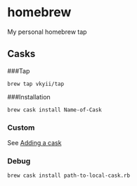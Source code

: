 homebrew
=====

My personal homebrew tap


## Casks

###Tap

	brew tap vkyii/tap

###Installation

	brew cask install Name-of-Cask


### Custom

See [Adding a cask](https://github.com/caskroom/homebrew-cask/blob/master/doc/development/adding_a_cask.md)

### Debug

	brew cask install path-to-local-cask.rb
